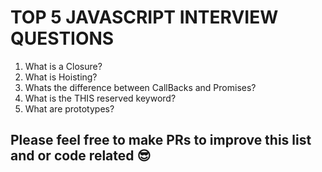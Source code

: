 # TOP 5 JAVASCRIPT INTERVIEW QUESTIONS

1. What is a Closure? 
2. What is Hoisting? 
3. Whats the difference between CallBacks and Promises? 
4. What is the THIS reserved keyword? 
5. What are prototypes? 

## Please feel free to make PRs to improve this list and or code related 😎